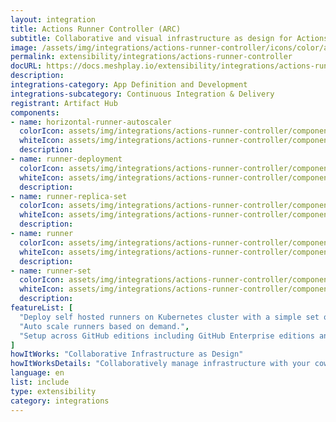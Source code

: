```yaml
---
layout: integration
title: Actions Runner Controller (ARC)
subtitle: Collaborative and visual infrastructure as design for Actions Runner Controller (ARC)
image: /assets/img/integrations/actions-runner-controller/icons/color/actions-runner-controller-color.svg
permalink: extensibility/integrations/actions-runner-controller
docURL: https://docs.meshplay.io/extensibility/integrations/actions-runner-controller
description: 
integrations-category: App Definition and Development
integrations-subcategory: Continuous Integration & Delivery
registrant: Artifact Hub
components: 
- name: horizontal-runner-autoscaler
  colorIcon: assets/img/integrations/actions-runner-controller/components/horizontal-runner-autoscaler/icons/color/horizontal-runner-autoscaler-color.svg
  whiteIcon: assets/img/integrations/actions-runner-controller/components/horizontal-runner-autoscaler/icons/white/horizontal-runner-autoscaler-white.svg
  description: 
- name: runner-deployment
  colorIcon: assets/img/integrations/actions-runner-controller/components/runner-deployment/icons/color/runner-deployment-color.svg
  whiteIcon: assets/img/integrations/actions-runner-controller/components/runner-deployment/icons/white/runner-deployment-white.svg
  description: 
- name: runner-replica-set
  colorIcon: assets/img/integrations/actions-runner-controller/components/runner-replica-set/icons/color/runner-replica-set-color.svg
  whiteIcon: assets/img/integrations/actions-runner-controller/components/runner-replica-set/icons/white/runner-replica-set-white.svg
  description: 
- name: runner
  colorIcon: assets/img/integrations/actions-runner-controller/components/runner/icons/color/runner-color.svg
  whiteIcon: assets/img/integrations/actions-runner-controller/components/runner/icons/white/runner-white.svg
  description: 
- name: runner-set
  colorIcon: assets/img/integrations/actions-runner-controller/components/runner-set/icons/color/runner-set-color.svg
  whiteIcon: assets/img/integrations/actions-runner-controller/components/runner-set/icons/white/runner-set-white.svg
  description: 
featureList: [
  "Deploy self hosted runners on Kubernetes cluster with a simple set of commands.",
  "Auto scale runners based on demand.",
  "Setup across GitHub editions including GitHub Enterprise editions and GitHub Enterprise Cloud."
]
howItWorks: "Collaborative Infrastructure as Design"
howItWorksDetails: "Collaboratively manage infrastructure with your coworkers synchronously sharing the same designs."
language: en
list: include
type: extensibility
category: integrations
---
```

